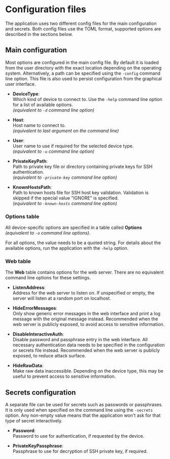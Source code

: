 # Configuration files

The application uses two different config files for the main configuration and secrets.
Both config files use the TOML format, supported options are described in the sections below.

## Main configuration

Most options are configured in the main config file.
By default it is loaded from the user directory with the exact location depending on the operating system.
Alternatively, a path can be specified using the `-config` command line option.
This file is also used to persist configuration from the graphical user interface.

- **DeviceType**:  
  Which kind of device to connect to.
  Use the `-help` command line option for a list of available options.  
  *(equivalent to `-d` command line option)*

- **Host**:  
  Host name to connect to.  
  *(equivalent to last argument on the command line)*

- **User**:  
  User name to use if required for the selected device type.  
  *(equivalent to `-u` command line option)*

- **PrivateKeyPath**:  
  Path to private key file or directory containing private keys for SSH authentication.  
  *(equivalent to `-private-key` command line option)*

- **KnownHostsPath**:  
  Path to known hosts file for SSH host key validation.
  Validation is skipped if the special value "IGNORE" is specified.  
  *(equivalent to `-known-hosts` command line option)*

### Options table

All device-specific options are specified in a table called **Options** *(equivalent to `-o` command line options)*.

For all options, the value needs to be a quoted string.
For details about the available options, run the application with the `-help` option.

### Web table

The **Web** table contains options for the web server.
There are no equivalent command line options for these settings.

- **ListenAddress**:  
  Address for the web server to listen on.
  If unspecified or empty, the server will listen at a random port on localhost.

- **HideErrorMessages**:  
  Only show generic error messages in the web interface and print a log message with the original message instead.
  Recommended when the web server is publicly exposed, to avoid access to sensitive information.

- **DisableInteractiveAuth**:  
  Disable password and passphrase entry in the web interface.
  All necessary authentication data needs to be specified in the configuration or secrets file instead.
  Recommended when the web server is publicly exposed, to reduce attack surface.

- **HideRawData**:  
  Make raw data inaccessible.
  Depending on the device type, this may be useful to prevent access to sensitive information.

## Secrets configuration

A separate file can be used for secrets such as passwords or passphrases.
It is only used when specified on the command line using the `-secrets` option.
Any non-empty value means that the application won't ask for that type of secret interactively.

- **Password**:  
  Password to use for authentication, if requested by the device.

- **PrivateKeyPassphrase**:  
  Passphrase to use for decryption of SSH private key, if required.
